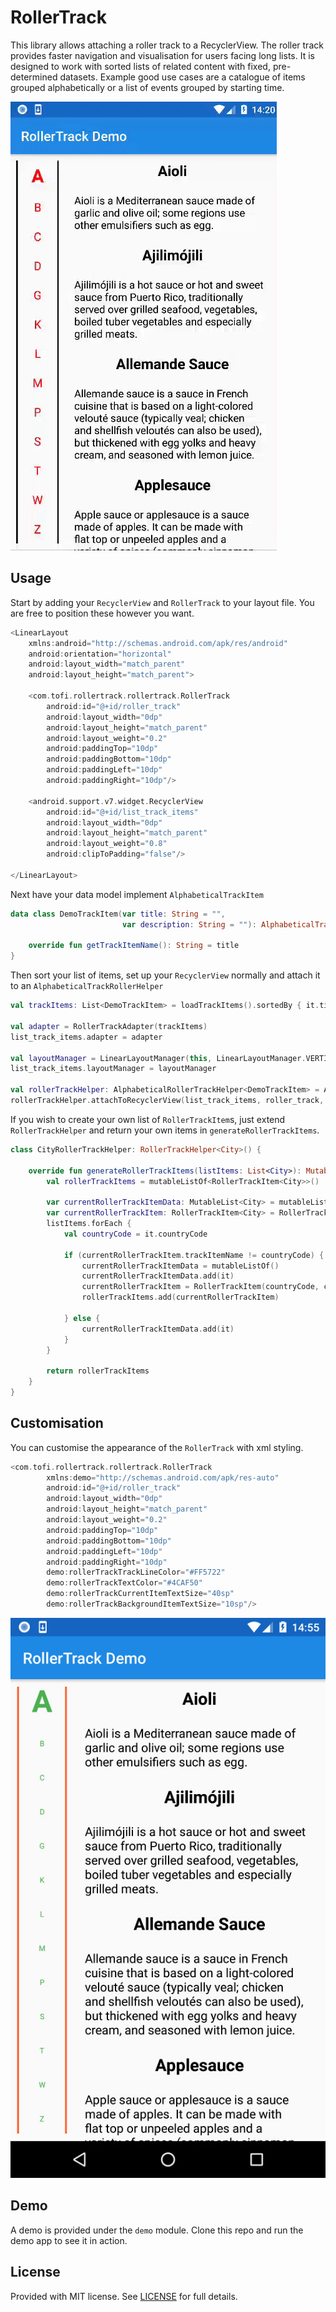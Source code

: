 # RollerTrack
This library allows attaching a roller track to a RecyclerView. The roller track provides faster navigation and visualisation for users 
facing long lists. It is designed to work with sorted lists of related content with fixed, pre-determined datasets. Example good use cases are a catalogue of items grouped alphabetically or a list of events grouped by starting time.

![](media/roller_track.gif)

## Usage
Start by adding your `RecyclerView` and `RollerTrack` to your layout file. You are free to position these however you want.

```kotlin
<LinearLayout
    xmlns:android="http://schemas.android.com/apk/res/android"
    android:orientation="horizontal"
    android:layout_width="match_parent"
    android:layout_height="match_parent">

    <com.tofi.rollertrack.rollertrack.RollerTrack
        android:id="@+id/roller_track"
        android:layout_width="0dp"
        android:layout_height="match_parent"
        android:layout_weight="0.2"
        android:paddingTop="10dp"
        android:paddingBottom="10dp"
        android:paddingLeft="10dp"
        android:paddingRight="10dp"/>

    <android.support.v7.widget.RecyclerView
        android:id="@+id/list_track_items"
        android:layout_width="0dp"
        android:layout_height="match_parent"
        android:layout_weight="0.8"
        android:clipToPadding="false"/>

</LinearLayout>
```

Next have your data model implement `AlphabeticalTrackItem`

```kotlin
data class DemoTrackItem(var title: String = "",
                         var description: String = ""): AlphabeticalTrackItem {

    override fun getTrackItemName(): String = title
}
```

Then sort your list of items, set up your `RecyclerView` normally and attach it to an `AlphabeticalTrackRollerHelper`

```kotlin
val trackItems: List<DemoTrackItem> = loadTrackItems().sortedBy { it.title }

val adapter = RollerTrackAdapter(trackItems)
list_track_items.adapter = adapter

val layoutManager = LinearLayoutManager(this, LinearLayoutManager.VERTICAL, false)
list_track_items.layoutManager = layoutManager

val rollerTrackHelper: AlphabeticalRollerTrackHelper<DemoTrackItem> = AlphabeticalRollerTrackHelper()
rollerTrackHelper.attachToRecyclerView(list_track_items, roller_track, trackItems)
```

If you wish to create your own list of `RollerTrackItem`s, just extend `RollerTrackHelper` and return your own items in `generateRollerTrackItems`.

```kotlin
class CityRollerTrackHelper: RollerTrackHelper<City>() {

    override fun generateRollerTrackItems(listItems: List<City>): MutableList<RollerTrackItem<City>> {
        val rollerTrackItems = mutableListOf<RollerTrackItem<City>>()

        var currentRollerTrackItemData: MutableList<City> = mutableListOf()
        var currentRollerTrackItem: RollerTrackItem<City> = RollerTrackItem("", currentRollerTrackItemData)
        listItems.forEach {
            val countryCode = it.countryCode
            
            if (currentRollerTrackItem.trackItemName != countryCode) {
                currentRollerTrackItemData = mutableListOf()
                currentRollerTrackItemData.add(it)
                currentRollerTrackItem = RollerTrackItem(countryCode, currentRollerTrackItemData)
                rollerTrackItems.add(currentRollerTrackItem)

            } else {
                currentRollerTrackItemData.add(it)
            }
        }

        return rollerTrackItems
    }
}
```

## Customisation
You can customise the appearance of the `RollerTrack` with xml styling. 

```kotlin
<com.tofi.rollertrack.rollertrack.RollerTrack
        xmlns:demo="http://schemas.android.com/apk/res-auto"
        android:id="@+id/roller_track"
        android:layout_width="0dp"
        android:layout_height="match_parent"
        android:layout_weight="0.2"
        android:paddingTop="10dp"
        android:paddingBottom="10dp"
        android:paddingLeft="10dp"
        android:paddingRight="10dp"
        demo:rollerTrackTrackLineColor="#FF5722"
        demo:rollerTrackTextColor="#4CAF50"
        demo:rollerTrackCurrentItemTextSize="40sp"
        demo:rollerTrackBackgroundItemTextSize="10sp"/>
```

![](media/roller_track_custom.jpg)

## Demo
A demo is provided under the `demo` module. Clone this repo and run the demo app to see it in action.

## License
Provided with MIT license. See [LICENSE](LICENSE.md) for full details.
